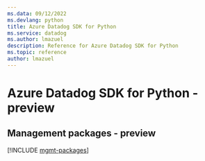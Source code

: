 ```yaml
---
ms.data: 09/12/2022
ms.devlang: python
title: Azure Datadog SDK for Python
ms.service: datadog
ms.author: lmazuel
description: Reference for Azure Datadog SDK for Python
ms.topic: reference
author: lmazuel
---
```

# Azure Datadog SDK for Python - preview

## Management packages - preview
[!INCLUDE [mgmt-packages](datadog-mgmt-index.md)]